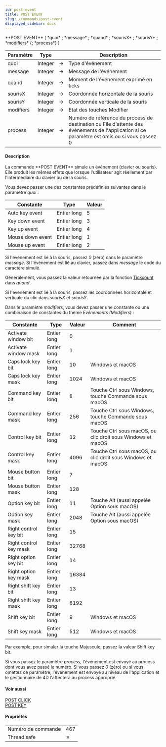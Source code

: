 ```yaml
---
id: post-event
title: POST EVENT
slug: /commands/post-event
displayed_sidebar: docs
---
```


<!--REF #_command_.POST EVENT.Syntax-->**POST EVENT** ( *quoi* ; *message* ; *quand* ; *sourisX* ; *sourisY* ; *modifiers* {; *process*} )<!-- END REF-->
<!--REF #_command_.POST EVENT.Params-->
| Paramètre | Type |  | Description |
| --- | --- | --- | --- |
| quoi | Integer | &#8594;  | Type d'événement |
| message | Integer | &#8594;  | Message de l'événement |
| quand | Integer | &#8594;  | Moment de l'événement exprimé en ticks |
| sourisX | Integer | &#8594;  | Coordonnée horizontale de la souris |
| sourisY | Integer | &#8594;  | Coordonnée verticale de la souris |
| modifiers | Integer | &#8594;  | Etat des touches Modifier |
| process | Integer | &#8594;  | Numéro de référence du process de destination ou File d'attente des événements de l'application si ce paramètre est omis ou si vous passez 0 |

<!-- END REF-->

#### Description 

<!--REF #_command_.POST EVENT.Summary-->La commande **POST EVENT** simule un événement (clavier ou souris).<!-- END REF--> Elle produit les mêmes effets que lorsque l'utilisateur agit réellement par l'intermédiaire du clavier ou de la souris.

Vous devez passer une des constantes prédéfinies suivantes dans le paramètre *quoi* :

| Constante        | Type        | Valeur |
| ---------------- | ----------- | ------ |
| Auto key event   | Entier long | 5      |
| Key down event   | Entier long | 3      |
| Key up event     | Entier long | 4      |
| Mouse down event | Entier long | 1      |
| Mouse up event   | Entier long | 2      |

Si l'événement est lié à la souris, passez *0* (zéro) dans le paramètre *message*. Si l'événement est lié au clavier, passez dans *message* le code du caractère simulé.

Généralement, vous passez la valeur retournée par la fonction [Tickcount](tickcount.md) dans *quand*.

Si l'événement est lié à la souris, passez les coordonnées horizontale et verticale du clic dans *sourisX* et *sourisY*. 

Dans le paramètre *modifiers*, vous devez passer une constante ou une combinaison de constantes du thème *Evénements (Modifiers)* :

| Constante              | Type        | Valeur | Comment                                                   |
| ---------------------- | ----------- | ------ | --------------------------------------------------------- |
| Activate window bit    | Entier long | 0      |                                                           |
| Activate window mask   | Entier long | 1      |                                                           |
| Caps lock key bit      | Entier long | 10     | Windows et macOS                                           |
| Caps lock key mask     | Entier long | 1024   | Windows et macOS                                           |
| Command key bit        | Entier long | 8      | Touche Ctrl sous Windows, touche Commande sous macOS       |
| Command key mask       | Entier long | 256    | Touche Ctrl sous Windows, touche Commande sous macOS       |
| Control key bit        | Entier long | 12     | Touche Ctrl sous macOS, ou clic droit sous Windows et macOS |
| Control key mask       | Entier long | 4096   | Touche Ctrl sous macOS, ou clic droit sous Windows et macOS |
| Mouse button bit       | Entier long | 7      |                                                           |
| Mouse button mask      | Entier long | 128    |                                                           |
| Option key bit         | Entier long | 11     | Touche Alt (aussi appelée Option sous macOS)               |
| Option key mask        | Entier long | 2048   | Touche Alt (aussi appelée Option sous macOS)               |
| Right control key bit  | Entier long | 15     |                                                           |
| Right control key mask | Entier long | 32768  |                                                           |
| Right option key bit   | Entier long | 14     |                                                           |
| Right option key mask  | Entier long | 16384  |                                                           |
| Right shift key bit    | Entier long | 13     |                                                           |
| Right shift key mask   | Entier long | 8192   |                                                           |
| Shift key bit          | Entier long | 9      | Windows et macOS                                           |
| Shift key mask         | Entier long | 512    | Windows et macOS                                           |

Par exemple, pour simuler la touche Majuscule, passez la valeur Shift key bit.

Si vous passez le paramètre *process*, l'événement est envoyé au process dont vous avez passé le numéro. Si vous passez *0* (zéro) ou si vous omettez ce paramètre, l'événement est envoyé au niveau de l'application et le gestionnaire de 4D l'affectera au process approprié.

#### Voir aussi 

[POST CLICK](post-click.md)  
[POST KEY](post-key.md)  

#### Propriétés

|  |  |
| --- | --- |
| Numéro de commande | 467 |
| Thread safe | &cross; |


